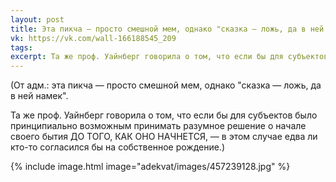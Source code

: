 ```yaml
---
layout: post
title: Эта пикча — просто смешной мем, однако "сказка — ложь, да в ней намек"
vk: https://vk.com/wall-166188545_209
tags: 
excerpt: Та же проф. Уайнберг говорила о том, что если бы для субъектов было принципиально возможным принимать разумное решение о начале своего бытия ДО ТОГО, КАК ОНО НАЧНЕТСЯ, — в этом случае ...
---
```

(От адм.: эта пикча — просто смешной мем, однако "сказка — ложь, да в ней намек". 

Та же проф. Уайнберг говорила о том, что если бы для субъектов было принципиально возможным принимать разумное решение о начале своего бытия ДО ТОГО, КАК ОНО НАЧНЕТСЯ, — в этом случае едва ли кто-то согласился бы на собственное рождение.)

{% include image.html image="adekvat/images/457239128.jpg" %}